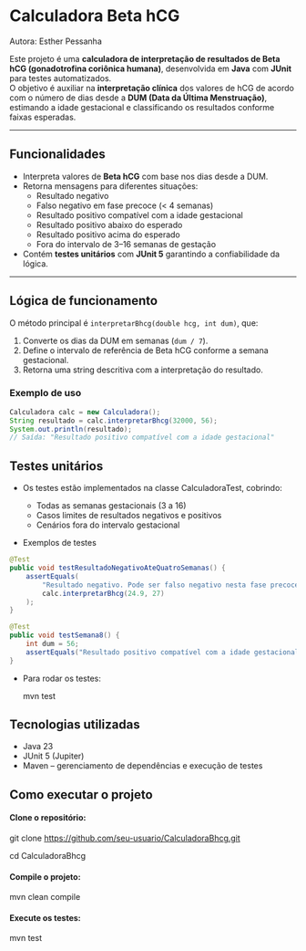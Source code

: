 # Calculadora Beta hCG

Autora: Esther Pessanha

Este projeto é uma **calculadora de interpretação de resultados de Beta hCG (gonadotrofina coriônica humana)**, desenvolvida em **Java** com **JUnit** para testes automatizados.  
O objetivo é auxiliar na **interpretação clínica** dos valores de hCG de acordo com o número de dias desde a **DUM (Data da Última Menstruação)**, estimando a idade gestacional e classificando os resultados conforme faixas esperadas.

---

## Funcionalidades

- Interpreta valores de **Beta hCG** com base nos dias desde a DUM.  
- Retorna mensagens para diferentes situações:
  - Resultado negativo  
  - Falso negativo em fase precoce (< 4 semanas)  
  - Resultado positivo compatível com a idade gestacional  
  - Resultado positivo abaixo do esperado  
  - Resultado positivo acima do esperado  
  - Fora do intervalo de 3–16 semanas de gestação  
- Contém **testes unitários** com **JUnit 5** garantindo a confiabilidade da lógica.

---

## Lógica de funcionamento

O método principal é `interpretarBhcg(double hcg, int dum)`, que:

1. Converte os dias da DUM em semanas (`dum / 7`).
2. Define o intervalo de referência de Beta hCG conforme a semana gestacional.
3. Retorna uma string descritiva com a interpretação do resultado.

### Exemplo de uso

```java
Calculadora calc = new Calculadora();
String resultado = calc.interpretarBhcg(32000, 56);
System.out.println(resultado);
// Saída: "Resultado positivo compatível com a idade gestacional"
```

## Testes unitários

- Os testes estão implementados na classe CalculadoraTest, cobrindo:
  - Todas as semanas gestacionais (3 a 16)
  - Casos limites de resultados negativos e positivos
  - Cenários fora do intervalo gestacional

- Exemplos de testes

```java
@Test
public void testResultadoNegativoAteQuatroSemanas() {
    assertEquals(
        "Resultado negativo. Pode ser falso negativo nesta fase precoce (<4 sem). Repetir exame em 1 semana",
        calc.interpretarBhcg(24.9, 27)
    );
}

@Test
public void testSemana8() {
    int dum = 56;
    assertEquals("Resultado positivo compatível com a idade gestacional", calc.interpretarBhcg(32000, dum));
}
```

- Para rodar os testes:

  mvn test


## Tecnologias utilizadas
- Java 23
- JUnit 5 (Jupiter)
-  Maven – gerenciamento de dependências e execução de testes

## Como executar o projeto

#### Clone o repositório:

git clone https://github.com/seu-usuario/CalculadoraBhcg.git

cd CalculadoraBhcg


#### Compile o projeto:

mvn clean compile


#### Execute os testes:

mvn test
